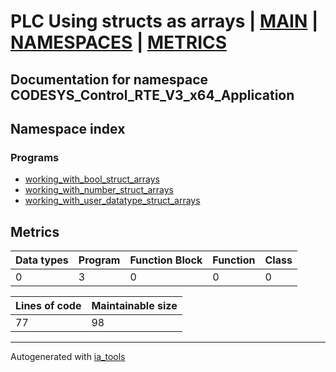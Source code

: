 # PLC Using structs as arrays | [MAIN] | [NAMESPACES] | [METRICS]  

## Documentation for namespace CODESYS_Control_RTE_V3_x64_Application  

## Namespace index  


### Programs  

- [working_with_bool_struct_arrays](prg/working_with_bool_struct_arrays_st.md)  
- [working_with_number_struct_arrays](prg/working_with_number_struct_arrays_st.md)  
- [working_with_user_datatype_struct_arrays](prg/working_with_user_datatype_struct_arrays_st.md)  





## Metrics  

| Data types | Program | Function Block | Function | Class |
| ---------- | ------- | -------------- | -------- | ----- |
 0 | 3 | 0 | 0 | 0 |

| Lines of code | Maintainable size |
| ------------- | ----------------- |
| 77 | 98 |

 ---
Autogenerated with [ia_tools](https://github.com/tkucic/ia_tools)  

[MAIN]: ../../../index_st.md
[NAMESPACES]: ../nsList_st.md
[METRICS]: ../../metrics_st.md
